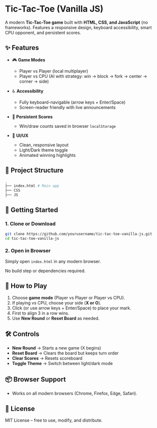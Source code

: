 # Tic-Tac-Toe (Vanilla JS)

A modern **Tic-Tac-Toe game** built with **HTML, CSS, and JavaScript** (no frameworks). Features a responsive design, keyboard accessibility, smart CPU opponent, and persistent scores.

## ✨ Features

* 🎮 **Game Modes**

  * Player vs Player (local multiplayer)
  * Player vs CPU (AI with strategy: win → block → fork → center → corner → side)
* ♿ **Accessibility**

  * Fully keyboard-navigable (arrow keys + Enter/Space)
  * Screen-reader friendly with live announcements
* 💾 **Persistent Scores**

  * Win/draw counts saved in browser `localStorage`
* 🎨 **UI/UX**

  * Clean, responsive layout
  * Light/Dark theme toggle
  * Animated winning highlights

## 📂 Project Structure

```bash
.
├── index.html # Main app 
├── CSS 
├── JS   
```

## 🚀 Getting Started

### 1. Clone or Download

```bash
git clone https://github.com/yourusername/tic-tac-toe-vanilla-js.git
cd tic-tac-toe-vanilla-js
```

### 2. Open in Browser

Simply open `index.html` in any modern browser.

No build step or dependencies required.

## 🎯 How to Play

1. Choose **game mode** (Player vs Player or Player vs CPU).
2. If playing vs CPU, choose your side (**X or O**).
3. Click (or use arrow keys + Enter/Space) to place your mark.
4. First to align 3 in a row wins.
5. Use **New Round** or **Reset Board** as needed.

## 🛠️ Controls

* **New Round** → Starts a new game (X begins)
* **Reset Board** → Clears the board but keeps turn order
* **Clear Scores** → Resets scoreboard
* **Toggle Theme** → Switch between light/dark mode

## 📦 Browser Support

* Works on all modern browsers (Chrome, Firefox, Edge, Safari).

## 📜 License

MIT License – free to use, modify, and distribute.
